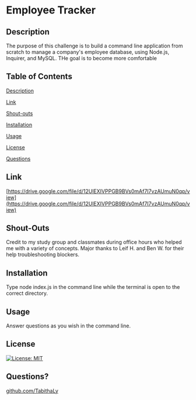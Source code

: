 # Employee Tracker
    
## Description
    
The purpose of this challenge is to build a command line application from scratch to manage a company's employee database, using Node.js, Inquirer, and MySQL. THe goal is to become more comfortable        
    
## Table of Contents

[Description](#description)

[Link](#link)

[Shout-outs](#shout-outs)

[Installation](#installation)

[Usage](#usage)

[License](#license)

[Questions](#questions)

## Link

[https://drive.google.com/file/d/12UlEXIVPPGB9BVs0mAf7I7vzAUmuN0qp/view](https://drive.google.com/file/d/12UlEXIVPPGB9BVs0mAf7I7vzAUmuN0qp/view)

## Shout-Outs

Credit to my study group and classmates during office hours who helped me with a variety of concepts.
Major thanks to Leif H. and Ben W. for their help troubleshooting blockers.  

## Installation

Type node index.js in the command line while the terminal is open to the correct directory.
    
## Usage
    
Answer questions as you wish in the command line.
    
## License 

[![License: MIT](https://img.shields.io/badge/License-MIT-yellow.svg)](https://opensource.org/licenses/MIT)
  
## Questions?

[github.com/TabithaLy](github.com/TabithaLy)